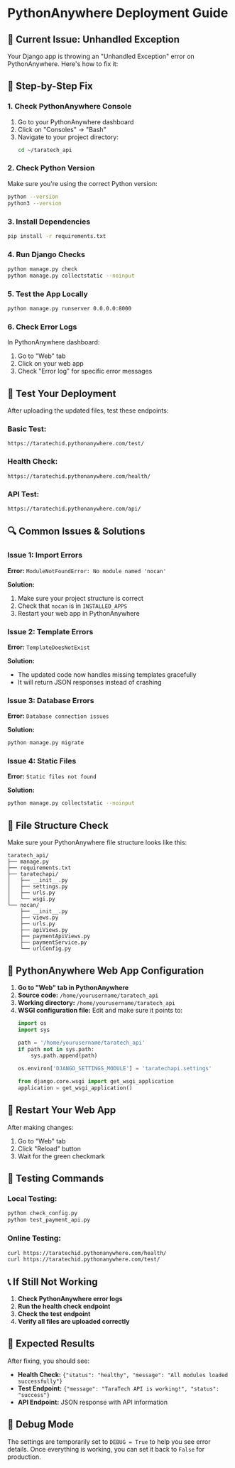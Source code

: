 # PythonAnywhere Deployment Guide

## 🚨 **Current Issue: Unhandled Exception**

Your Django app is throwing an "Unhandled Exception" error on PythonAnywhere. Here's how to fix it:

## 🔧 **Step-by-Step Fix**

### 1. **Check PythonAnywhere Console**

1. Go to your PythonAnywhere dashboard
2. Click on "Consoles" → "Bash"
3. Navigate to your project directory:
   ```bash
   cd ~/taratech_api
   ```

### 2. **Check Python Version**

Make sure you're using the correct Python version:
```bash
python --version
python3 --version
```

### 3. **Install Dependencies**

```bash
pip install -r requirements.txt
```

### 4. **Run Django Checks**

```bash
python manage.py check
python manage.py collectstatic --noinput
```

### 5. **Test the App Locally**

```bash
python manage.py runserver 0.0.0.0:8000
```

### 6. **Check Error Logs**

In PythonAnywhere dashboard:
1. Go to "Web" tab
2. Click on your web app
3. Check "Error log" for specific error messages

## 🧪 **Test Your Deployment**

After uploading the updated files, test these endpoints:

### **Basic Test:**
```
https://taratechid.pythonanywhere.com/test/
```

### **Health Check:**
```
https://taratechid.pythonanywhere.com/health/
```

### **API Test:**
```
https://taratechid.pythonanywhere.com/api/
```

## 🔍 **Common Issues & Solutions**

### **Issue 1: Import Errors**
**Error:** `ModuleNotFoundError: No module named 'nocan'`

**Solution:**
1. Make sure your project structure is correct
2. Check that `nocan` is in `INSTALLED_APPS`
3. Restart your web app in PythonAnywhere

### **Issue 2: Template Errors**
**Error:** `TemplateDoesNotExist`

**Solution:**
- The updated code now handles missing templates gracefully
- It will return JSON responses instead of crashing

### **Issue 3: Database Errors**
**Error:** `Database connection issues`

**Solution:**
```bash
python manage.py migrate
```

### **Issue 4: Static Files**
**Error:** `Static files not found`

**Solution:**
```bash
python manage.py collectstatic --noinput
```

## 📁 **File Structure Check**

Make sure your PythonAnywhere file structure looks like this:

```
taratech_api/
├── manage.py
├── requirements.txt
├── taratechapi/
│   ├── __init__.py
│   ├── settings.py
│   ├── urls.py
│   └── wsgi.py
└── nocan/
    ├── __init__.py
    ├── views.py
    ├── urls.py
    ├── apiViews.py
    ├── paymentApiViews.py
    ├── paymentService.py
    └── urlConfig.py
```

## 🚀 **PythonAnywhere Web App Configuration**

1. **Go to "Web" tab in PythonAnywhere**
2. **Source code:** `/home/yourusername/taratech_api`
3. **Working directory:** `/home/yourusername/taratech_api`
4. **WSGI configuration file:** Edit and make sure it points to:
   ```python
   import os
   import sys
   
   path = '/home/yourusername/taratech_api'
   if path not in sys.path:
       sys.path.append(path)
   
   os.environ['DJANGO_SETTINGS_MODULE'] = 'taratechapi.settings'
   
   from django.core.wsgi import get_wsgi_application
   application = get_wsgi_application()
   ```

## 🔄 **Restart Your Web App**

After making changes:
1. Go to "Web" tab
2. Click "Reload" button
3. Wait for the green checkmark

## 🧪 **Testing Commands**

### **Local Testing:**
```bash
python check_config.py
python test_payment_api.py
```

### **Online Testing:**
```bash
curl https://taratechid.pythonanywhere.com/health/
curl https://taratechid.pythonanywhere.com/test/
```

## 📞 **If Still Not Working**

1. **Check PythonAnywhere error logs**
2. **Run the health check endpoint**
3. **Check the test endpoint**
4. **Verify all files are uploaded correctly**

## 🎯 **Expected Results**

After fixing, you should see:

- **Health Check:** `{"status": "healthy", "message": "All modules loaded successfully"}`
- **Test Endpoint:** `{"message": "TaraTech API is working!", "status": "success"}`
- **API Endpoint:** JSON response with API information

## 🔧 **Debug Mode**

The settings are temporarily set to `DEBUG = True` to help you see error details. Once everything is working, you can set it back to `False` for production. 